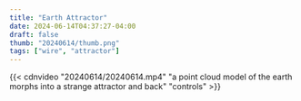 ```yaml
---
title: "Earth Attractor"
date: 2024-06-14T04:37:27-04:00
draft: false
thumb: "20240614/thumb.png"
tags: ["wire", "attractor"]
---
```


{{< cdnvideo "20240614/20240614.mp4" "a point cloud model of the earth morphs into a strange attractor and back" "controls" >}}
